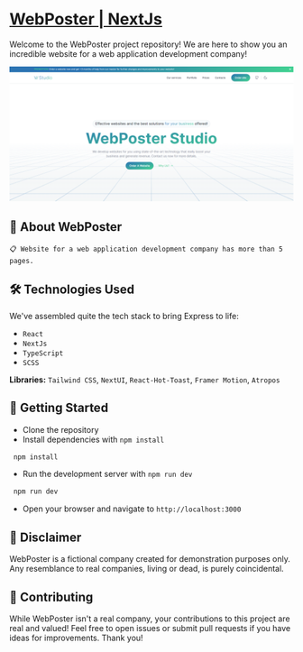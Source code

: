 # [WebPoster | NextJs](https://my-web-site-roan-iota.vercel.app)

Welcome to the WebPoster project repository! We are here to show you an incredible website for a web application development company!

![Banner](./public/BannerWebPoster.png)

## 🤖 About WebPoster
`📋 Website for a web application development company has more than 5 pages.`

## 🛠 Technologies Used

We've assembled quite the tech stack to bring Express to life:

- `React`
- `NextJs`
- `TypeScript`
- `SCSS`

**Libraries:** `Tailwind CSS`, `NextUI`, `React-Hot-Toast`, `Framer Motion`, `Atropos`

## 🚀 Getting Started

- Clone the repository
- Install dependencies with `npm install`
 ```bash
  npm install
  ```
- Run the development server with `npm run dev`
 ```bash
  npm run dev
  ```
- Open your browser and navigate to `http://localhost:3000`

## 📜 Disclaimer
WebPoster is a fictional company created for demonstration purposes only. Any resemblance to real companies, living or dead, is purely coincidental.

## 🤝 Contributing
While WebPoster isn't a real company, your contributions to this project are real and valued! Feel free to open issues or submit pull requests if you have ideas for improvements. Thank you!

